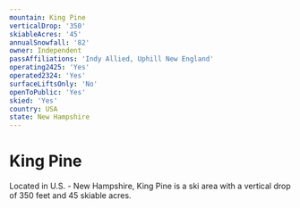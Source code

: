 ```yaml
---
mountain: King Pine
verticalDrop: '350'
skiableAcres: '45'
annualSnowfall: '82'
owner: Independent
passAffiliations: 'Indy Allied, Uphill New England'
operating2425: 'Yes'
operated2324: 'Yes'
surfaceLiftsOnly: 'No'
openToPublic: 'Yes'
skied: 'Yes'
country: USA
state: New Hampshire
---
```


# King Pine

Located in U.S. - New Hampshire, King Pine is a ski area with a vertical drop of 350 feet and 45 skiable acres.
